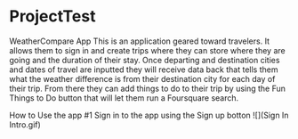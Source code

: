 # ProjectTest
WeatherCompare App
This is an application geared toward travelers. It allows them to sign in and create trips where they
can store where they are going and the duration of their stay. Once departing and destination cities 
and dates of travel are inputted they will receive data back that tells them what the weather difference is 
from their destination city for each day of their trip. From there they can add things to do to their trip
by using the Fun Things to Do button that will let them run a Foursquare search.

How to Use the app
#1 Sign in to the app using the Sign up botton 
![](Sign In Intro.gif)